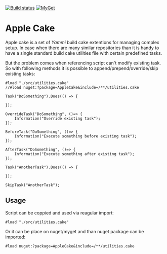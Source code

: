 [![Build status](https://ci.appveyor.com/api/projects/status/0cs93c9c47nh9rql?svg=true)](https://ci.appveyor.com/project/iarovyi/AppleCake)
[![MyGet](https://img.shields.io/myget/:iarovyi/v/:AppleCake.svg)](https://www.myget.org/feed/iarovyi/package/nuget/AppleCake)

# Apple Cake
Apple cake is a set of *Yammi* build cake extentions for managing complex setup.
In case when there are many similar repositories than it is handy to have a single standard build cake utilities file with certain predefined tasks.

But the problem comes when referencing script can't modify existing task.
So with following methods it is possible to append/prepend/override/skip existing tasks:

```
#load "./src/utilities.cake"
//#load nuget:?package=AppleCake&include=/**/utilities.cake

Task("DoSomething").Does(() => {

});

OverrideTask("DoSomething", ()=> { 
    Information("Override existing task");
});

BeforeTask("DoSomething", ()=> { 
    Information("Execute something before existing task");
});

AfterTask("DoSomething", ()=> { 
    Information("Execute something after existing task");
});
```

```
Task("AnotherTask").Does(() => {
    
});

SkipTask("AnotherTask");
```

## Usage

Script can be coppied and used via reagular import:
```
#load "./src/utilities.cake"
```

Or it can be place on nuget/myget and than nuget package can be imported:
```
#load nuget:?package=AppleCake&include=/**/utilities.cake
```
